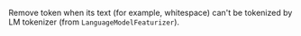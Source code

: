 Remove token when its text (for example, whitespace) can't be tokenized by LM tokenizer (from `LanguageModelFeaturizer`).